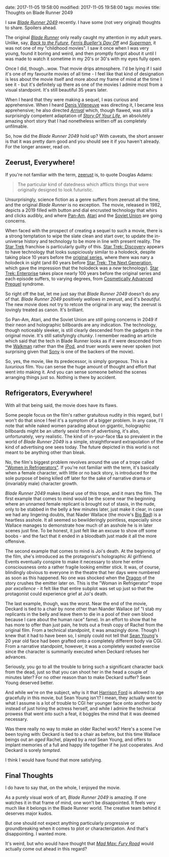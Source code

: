 date: 2017-11-05 19:58:00
modified: 2017-11-05 19:58:00
tags: movies
title: Thoughts on Blade Runner 2049

I saw [*Blade Runner 2049*][1] recently.  I have some (not very original)
thoughts to share.  Spoilers ahead.

The original [*Blade Runner*][2] only really caught my attention in my adult
years.  Unlike, say, [*Back to the Future*][24],
[*Ferris Bueller's Day Off*][25] and [*Superman*][26], it was not one of my
"childhood movies".  I saw it once when I was very young, found it boring
and weird, and then promptly forgot about it until I was made to watch it
sometime in my 20's or 30's with my eyes fully open.

Once I did, though...wow.  That movie drips atmosphere.  I'd be lying if I
said it's one of my favourite movies of all time - I feel like that kind of
designation is less about the movie itself and more about my frame of mind
at the time I see it - but it's definitely up there as one of the movies I
admire most from a visual standpoint.  It's still beautiful 35 years later.

When I heard that they were making a sequel, I was curious and apprehensive.
When I heard [Denis Villeneuve][3] was directing it, I became less
apprehensive; he also directed [*Arrival*][4] which, though flawed, was
still a surprisingly competent adaptation of [*Story Of Your Life*][5], an
absolutely amazing short story that I had nonetheless written off as
completely unfilmable.

So, how did the *Blade Runner 2049* hold up?  With caveats, the short answer
is that it was pretty darn good and you should see it if you haven't
already.  For the longer answer, read on.

## Zeerust, Everywhere!

If you're not familiar with the term, [zeerust][6] is, to quote Douglas
Adams:

>The particular kind of datedness which afflicts things that were originally
>designed to look futuristic.

Unsurprisingly, science fiction as a genre suffers from zeerust all the
time, and the original *Blade Runner* is no exception.  The movie, released
in 1982, depicts a 2019 filled with button and dial encrusted technology
that whirs and clicks audibly, and where [Pan-Am][7], [Atari][8] and the
[Soviet Union][9] are going concerns.

When faced with the prospect of creating a sequel to such a movie, there is
a strong temptation to wipe the slate clean and start over, to update the
in-universe history and technology to be more in line with present reality.
The [Star Trek][10] franchise is particularly guilty of this.
[Star Trek: Discovery][11] appears to have technology that looks
suspiciously similar to a holodeck, despite taking place 10 years before the
[original series][12], where there was nary a holodeck in sight (and 80
years before [Star Trek: The Next Generation][13], which gave the impression
that the holodeck was a *new* technology). [Star Trek: Enterprise][14] takes
place nearly 100 years before the original series and each episode suffers,
to varying degrees, from [Cosmetically Advanced Prequel][15] syndrome.

So right off the bat, let me just say that *Blade Runner 2049* doesn't do
any of that.  *Blade Runner 2049* positively *wallows* in zeerust, and it's
*beautiful*.  The new movie does not try to retcon the original in any way;
the zeerust is lovingly treated as canon. It's brilliant.

So Pan-Am, Atari, and the Soviet Union are *still* going concerns in 2049 if
their neon and holographic billboards are any indication.  The technology,
though noticeably sleeker, is still clearly descended from the gadgets in
the original movie.  It's still satisfyingly *chunky*.  I remember reading
an article which said that the tech in Blade Runner looks as if it were
descended from the [Walkman][16] rather than the [iPod][17], and truer words
were never spoken (not surprising given that [Sony][18] is one of the
backers of the movie).

So, yes, the movie, like its predecessor, is simply gorgeous.  This is a
*luxurious* film.  You can sense the huge amount of thought and effort that
went into making it.  And you can sense someone behind the scenes arranging
things just so.  Nothing is there by accident.

## Refrigerators, Everywhere!

With all that being said, the movie does have its flaws.

Some people focus on the film's rather gratuitous nudity in this regard, but
I won't do that since I feel it's a symptom of a bigger problem.  In any
case, I'll note that while naked women parading about on gigantic,
holographic billboards might be an utterly sexist form of advertising, it's
also, unfortunately, very realistic.  The kind of in-your-face t&a so
prevalent in the world of *Blade Runner 2049* is a simple, straightforward
extrapolation of the kind of advertising one sees today.  The future
depicted in this world is not meant to be anything other than bleak.

No, the film's biggest problem revolves around the use of a trope called
["Women in Refrigerators"][19].  If you're not familiar with the term, it's
basically when a female character, with little or no back story, is
introduced for the sole purpose of being killed off later for the sake of
narrative drama or (invariably male) character growth.

*Blade Runner 2049* makes liberal use of this trope, and it mars the film.
The first example that comes to mind would be the scene near the beginning
where an unnamed female replicant is brought out of stasis, in the nude,
only to be stabbed in the belly a few minutes later, just make it clear, in
case we had any lingering doubts, that Niader Wallace (the movie's
[Big Bad][20]) is a heartless asshole.  It all seemed so bewilderingly
pointless, especially since Wallace manages to demonstrate how much of an
asshole he is in later scenes just fine.  To be honest, it just felt like an
excuse to show off some boobs - and the fact that it ended in a bloodbath
just made it all the more offensive.

The second example that comes to mind is Joi's death.  At the beginning of
the film, she's introduced as the protagonist's holographic AI girlfriend.
Events eventually conspire to make it necessary to store her entire
consciousness onto a rather fragile looking emitter stick.  It was, of
course, blindingly obvious to everyone in the theatre that her days were
numbered as soon as this happened.  No one was shocked when the [Dragon][21]
of the story crushes the emitter later on.  This is the "Woman in
Refrigerator" trope *par excellence* - it felt like that entire subplot was
set up just so that the protagonist could experience grief at Joi's death.

The last example, though, was the worst.  Near the end of the movie, Deckard
is tied to a chair by none other than Niander Wallace (of "I stab my
replicants in the belly and leave them to die in a pool of their own blood
because I care about the human race" fame).  In an effort to show that he
has more to offer than just pain, he trots out a fresh copy of Rachel from
the original film.  From a technical standpoint, it was amazingly
done. Though I knew that it had to have been so, I simply could not tell
that [Sean Young][22]'s 20 year old face had been grafted onto a completely
different body via CGI.  From a narrative standpoint, however, it was a
completely wasted exercise since the character is summarily executed when
Deckard refuses her advances.

Seriously, you go to all the trouble to bring such a significant character
back from the dead, just so that you can shoot her in the head a couple of
minutes later?  For no other reason than to make Deckard suffer?  Sean Young
deserved better.

And while we're on the subject, why is it that [Harrison Ford][23] is
allowed to age gracefully in this movie, but Sean Young isn't?  I mean, they
actually went to what I assume is a lot of trouble to CGI her younger face
onto another body instead of just hiring the actress herself, and while I
admire the technical prowess that went into such a feat, it boggles the mind
that it was deemed necessary.

Was there really no way to make an older Rachel work?  Here's a scene I've
been toying with: Deckard is tied to a chair as before, but this time
Wallace beings out an *aged* Rachel, played by a *real* Sean Young, and
offers to implant memories of a full and happy life together if he just
cooperates.  And Deckard is sorely *tempted*.

I think I would have found that more satisfying.

## Final Thoughts

I do have to say that, on the whole, I enjoyed the movie.

As a purely visual work of art, *Blade Runner 2049* is amazing.  If one
watches it in that frame of mind, one won't be disappointed.  It feels very
much like it belongs in the Blade Runner world.  The creative team behind it
deserves major kudos.

But one should not expect anything particularly progressive or
groundbreaking when it comes to plot or characterization.  And that's
disappointing.  I wanted more.

It's weird, but who would have thought that [*Mad Max: Fury Road*][27] would
actually come out ahead in this regard?

[1]: https://en.wikipedia.org/wiki/Blade_Runner_2049
[2]: https://en.wikipedia.org/wiki/Blade_Runner
[3]: https://en.wikipedia.org/wiki/Denis_Villeneuve
[4]: https://en.wikipedia.org/wiki/Arrival_(film)
[5]: https://en.wikipedia.org/wiki/Story_of_Your_Life
[6]: http://tvtropes.org/pmwiki/pmwiki.php/Main/Zeerust
[7]: https://en.wikipedia.org/wiki/Pan_American_World_Airways
[8]: https://en.wikipedia.org/wiki/Atari
[9]: https://en.wikipedia.org/wiki/Soviet_Union
[10]: https://en.wikipedia.org/wiki/Star_Trek
[11]: https://en.wikipedia.org/wiki/Star_Trek:_Discovery
[12]: https://en.wikipedia.org/wiki/Star_Trek:_The_Original_Series
[13]: https://en.wikipedia.org/wiki/Star_Trek:_The_Next_Generation
[14]: https://en.wikipedia.org/wiki/Star_Trek:_Enterprise
[15]: http://tvtropes.org/pmwiki/pmwiki.php/Main/CosmeticallyAdvancedPrequel
[16]: https://en.wikipedia.org/wiki/Walkman
[16]: https://en.wikipedia.org/wiki/Walkman
[17]: https://en.wikipedia.org/wiki/IPod
[18]: https://en.wikipedia.org/wiki/Sony
[19]: http://tvtropes.org/pmwiki/pmwiki.php/Main/DisposableWoman
[20]: http://tvtropes.org/pmwiki/pmwiki.php/Main/BigBad
[21]: http://tvtropes.org/pmwiki/pmwiki.php/Main/TheDragon
[22]: https://en.wikipedia.org/wiki/Sean_Young
[23]: https://en.wikipedia.org/wiki/Harrison_Ford
[24]: https://en.wikipedia.org/wiki/Back_to_the_Future
[25]: https://en.wikipedia.org/wiki/Ferris_Bueller%27s_Day_Off
[26]: https://en.wikipedia.org/wiki/Superman_(1978_film)
[27]: https://en.wikipedia.org/wiki/Mad_Max:_Fury_Road
